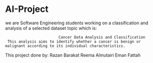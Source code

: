 # AI-Project
we are Software Engineering students working on a classification and analysis of a selected dataset topic which is:

                            Cancer Data Analysis and Classification 
     This analysis aims to identify whether a cancer is benign or malignant according to its individual characteristics.
     
     
   
   
This project done by:
Razan Barakat
Reema Almutairi
Eman Fattah
